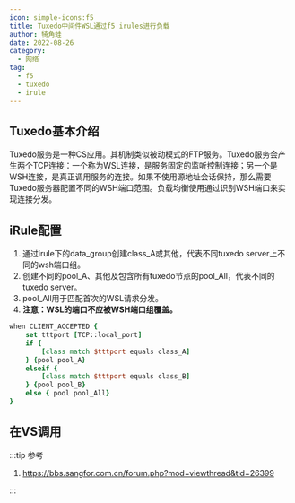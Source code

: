 ```yaml
---
icon: simple-icons:f5
title: Tuxedo中间件WSL通过f5 irules进行负载
author: 犄角蛙
date: 2022-08-26
category:
  - 网络
tag:
  - f5
  - tuxedo
  - irule
---
```


## Tuxedo基本介绍 

​       Tuxedo服务是一种CS应用。其机制类似被动模式的FTP服务。Tuxedo服务会产生两个TCP连接：一个称为WSL连接，是服务固定的监听控制连接；另一个是WSH连接，是真正调用服务的连接。
​        如果不使用源地址会话保持，那么需要Tuxedo服务器配置不同的WSH端口范围。负载均衡使用通过识别WSH端口来实现连接分发。

## iRule配置

1. 通过irule下的data_group创建class_A或其他，代表不同tuxedo server上不同的wsh端口组。
2. 创建不同的pool_A、其他及包含所有tuxedo节点的pool_All，代表不同的tuxedo server。
3. pool_All用于匹配首次的WSL请求分发。
4. **注意：WSL的端口不应被WSH端口组覆盖。** 

```tcl
when CLIENT_ACCEPTED {
    set tttport [TCP::local_port]
    if {
        [class match $tttport equals class_A]
    } {pool pool_A}
    elseif {
        [class match $tttport equals class_B]
    } {pool pool_B}
    else { pool pool_All}
}
```

## 在VS调用

:::tip 参考

1. <https://bbs.sangfor.com.cn/forum.php?mod=viewthread&tid=26399>  

:::
